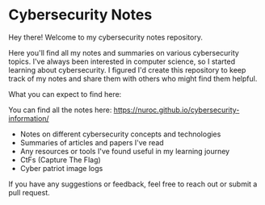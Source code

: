 # Cybersecurity Notes

Hey there! Welcome to my cybersecurity notes repository.

Here you'll find all my notes and summaries on various cybersecurity topics. I've always been interested in computer science, so I started learning about cybersecurity. I figured I'd create this repository to keep track of my notes and share them with others who might find them helpful.

What you can expect to find here:

You can find all the notes here: https://nuroc.github.io/cybersecurity-information/

- Notes on different cybersecurity concepts and technologies
- Summaries of articles and papers I've read
- Any resources or tools I've found useful in my learning journey
- CtFs (Capture The Flag)
- Cyber patriot image logs

If you have any suggestions or feedback, feel free to reach out or submit a pull request.
